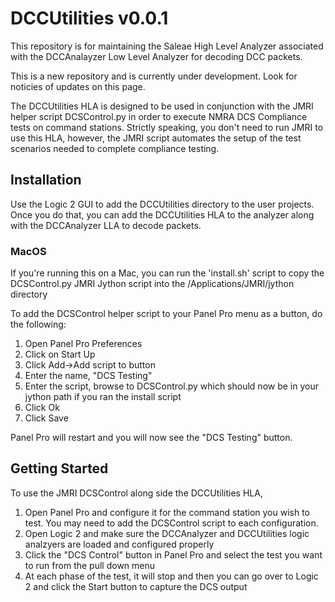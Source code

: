 # DCCUtilities v0.0.1

This repository is for maintaining the Saleae High Level Analyzer associated with the DCCAnalayzer Low Level Analyzer for decoding DCC packets.

This is a new repository and is currently under development. Look for noticies of updates on this page.

The DCCUtilities HLA is designed to be used in conjunction with the JMRI helper script DCSControl.py in order to execute NMRA DCS Compliance tests on command stations. Strictly speaking, you don't need to run JMRI to use this HLA, however, the JMRI script automates the setup of the test scenarios needed to complete compliance testing.

## Installation

Use the Logic 2 GUI to add the DCCUtilities directory to the user projects. Once you do that, you can add the DCCUtilities HLA to the analyzer along with the DCCAnalyzer LLA to decode packets.

### MacOS

If you're running this on a Mac, you can run the 'install.sh' script to copy the DCSControl.py JMRI Jython script into the /Applications/JMRI/jython directory

To add the DCSControl helper script to your Panel Pro menu as a button, do the following:

1) Open Panel Pro Preferences
2) Click on Start Up
3) Click Add->Add script to button
4) Enter the name, "DCS Testing"
5) Enter the script, browse to DCSControl.py which should now be in your jython path if you ran the install script
6) Click Ok
7) Click Save

Panel Pro will restart and you will now see the "DCS Testing" button.

## Getting Started

To use the JMRI DCSControl along side the DCCUtilities HLA,

1) Open Panel Pro and configure it for the command station you wish to test. You may need to add the DCSControl script to each configuration.
2) Open Logic 2 and make sure the DCCAnalyzer and DCCUtilities logic analzyers are loaded and configured properly
3) Click the "DCS Control" button in Panel Pro and select the test you want to run from the pull down menu
4) At each phase of the test, it will stop and then you can go over to Logic 2 and click the Start button to capture the DCS output



